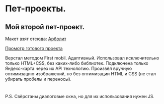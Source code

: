 ﻿# Пет-проекты.

## Мой второй пет-проект.

Макет взят отсюда: [Арболит](https://www.figma.com/file/92jqO1K8ujaMDovEKJwyWa/%D0%90%D1%80%D0%B1%D0%BE%D0%BB%D0%B8%D1%82?node-id=1%3A2)

[Промотр готового проекта](s)

Верстал методом First mobil. Адаптивный. Использовал исключительно только HTML+CSS, без каких-либо библиотек. Подключена только Яндекс-карта через их API технологию. Произвёл вручную оптимизацию изображений, но без оптимизации HTML и CSS (не стал убирать пробелы и переносы).
#
P.S. Свёрстаны диалоговые окна, но для их использования нужен JS.